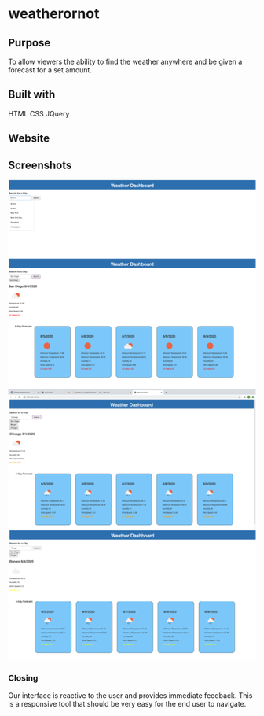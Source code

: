 # weatherornot

## Purpose
To allow viewers the ability to find the weather anywhere and be given a forecast for a set amount.  

## Built with
HTML
CSS
JQuery

## Website




## Screenshots
![Search history stored](/assets/images/saved-search.png)
![current city with forecast](/assets/images/current-city-with-forecast.png)
![5 day forecast](/assets/images/chicago-five-day-forecast(wind).png)
![Uv Index change](/assets/images/uv-index-color-change.png)



### Closing
Our interface is reactive to the user and provides immediate feedback.  This is a responsive tool that should be very easy for the end user to navigate.  

